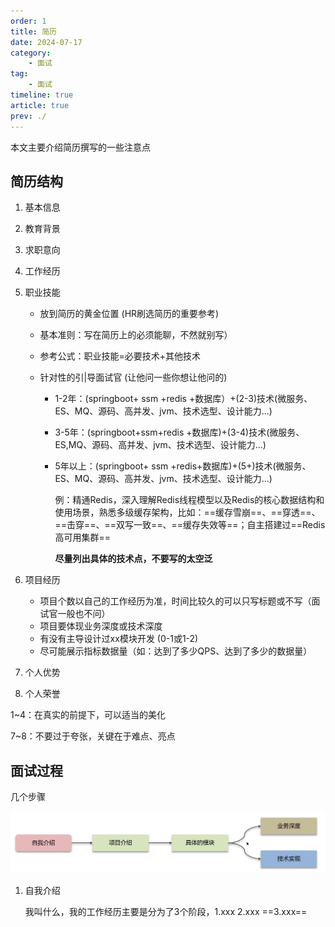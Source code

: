 ```yaml
---
order: 1
title: 简历
date: 2024-07-17
category: 
    - 面试
tag: 
    - 面试
timeline: true
article: true
prev: ./
---
```


本文主要介绍简历撰写的一些注意点

## 简历结构

1. 基本信息

2. 教育背景

3. 求职意向

4. 工作经历

5. 职业技能

   - 放到简历的黄金位置 (HR刷选简历的重要参考)

   - 基本准则：写在简历上的必须能聊，不然就别写）

   - 参考公式：职业技能=必要技术+其他技术

   - 针对性的引|导面试官 (让他问一些你想让他问的)

     - 1-2年：(springboot+ ssm +redis +数据库）+(2-3)技术(微服务、ES、MQ、源码、高并发、jvm、技术选型、设计能力...)

     - 3-5年：(springboot+ssm+redis +数据库)+(3-4)技术(微服务、ES,MQ、源码、高并发、jvm、技术选型、设计能力...)

     - 5年以上：(springboot+ ssm +redis+数据库)+(5+)技术(微服务、ES、MQ、源码、高并发、jvm、技术选型、设计能力...)

       例：精通Redis，深入理解Redis线程模型以及Redis的核心数据结构和使用场景，熟悉多级缓存架构，比如：==缓存雪崩==、==穿透==、==击穿==、==双写一致==、==缓存失效等==；自主搭建过==Redis高可用集群==

       **尽量列出具体的技术点，不要写的太空泛**

6. 项目经历

   - 项目个数以自己的工作经历为准，时间比较久的可以只写标题或不写（面试官一般也不问）
   - 项目要体现业务深度或技术深度
   - 有没有主导设计过xx模块开发 (0-1或1-2)
   - 尽可能展示指标数据量（如：达到了多少QPS、达到了多少的数据量）

7. 个人优势
8. 个人荣誉

1~4：在真实的前提下，可以适当的美化

7~8：不要过于夸张，关键在于难点、亮点

## 面试过程

几个步骤

![](https://raw.githubusercontent.com/du-mozzie/PicGo/master/images/image-20240707182940924.png)

1. 自我介绍

   我叫什么，我的工作经历主要是分为了3个阶段，1.xxx 2.xxx ==3.xxx==